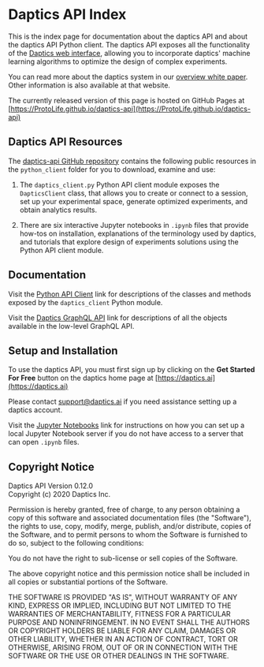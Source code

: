 # Daptics API Index<a class="tocSkip"></a>

This is the index page for documentation about the daptics API
and about the daptics API Python client. The daptics API exposes
all the functionality of the [Daptics web interface](https://daptics.ai),
allowing you to incorporate daptics' machine learning algorithms
to optimize the design of complex experiments.

You can read more about the daptics system in our
[overview white paper](https://daptics.ai/pdt_overview). Other
information is also available at that website.

The currently released version of this page is hosted on GitHub Pages at
[https://ProtoLife.github.io/daptics-api](https://ProtoLife.github.io/daptics-api)


## Daptics API Resources

The [daptics-api GitHub repository](https://github.com/ProtoLife/daptics-api)
contains the following public resources in the `python_client` folder for you
to download, examine and use:

1. The `daptics_client.py` Python API client module exposes the `DapticsClient` class,
that allows you to create or connect to a session, set up your experimental
space, generate optimized experiments, and obtain analytics results.

2. There are six interactive Jupyter notebooks in `.ipynb` files that
provide how-tos on installation, explanations of the terminology used by
daptics, and tutorials that explore design of experiments solutions
using the Python API client module.


## Documentation

Visit the
[Python API Client](./daptics_client/)
link for descriptions of the classes and methods exposed by the `daptics_client` Python module.

Visit the
[Daptics GraphQL API](./graphql_api/)
link for descriptions of all the objects available in the low-level GraphQL API.


## Setup and Installation

To use the daptics API, you must first sign up by clicking on the
**Get Started For Free** button on the daptics home page at
[https://daptics.ai](https://daptics.ai)

Please contact [support@daptics.ai](mailto:support@daptics.ai)
if you need assistance setting up a daptics account.

Visit the
[Jupyter Notebooks](./jupyter_notebooks/)
link for instructions on how you can set up a local Jupyter Notebook server
if you do not have access to a server that can open `.ipynb` files.


## Copyright Notice

Daptics API Version 0.12.0  
Copyright (c) 2020 Daptics Inc.

Permission is hereby granted, free of charge, to any person obtaining a copy of this software
and associated documentation files (the "Software"), the rights to use, copy, modify, merge,
publish, and/or distribute, copies of the Software, and to permit persons to whom the Software
is furnished to do so, subject to the following conditions:

You do not have the right to sub-license or sell copies of the Software.

The above copyright notice and this permission notice shall be included in all copies or
substantial portions of the Software.

THE SOFTWARE IS PROVIDED "AS IS", WITHOUT WARRANTY OF ANY KIND, EXPRESS OR IMPLIED, INCLUDING
BUT NOT LIMITED TO THE WARRANTIES OF MERCHANTABILITY, FITNESS FOR A PARTICULAR PURPOSE AND
NONINFRINGEMENT. IN NO EVENT SHALL THE AUTHORS OR COPYRIGHT HOLDERS BE LIABLE FOR ANY CLAIM,
DAMAGES OR OTHER LIABILITY, WHETHER IN AN ACTION OF CONTRACT, TORT OR OTHERWISE, ARISING FROM,
OUT OF OR IN CONNECTION WITH THE SOFTWARE OR THE USE OR OTHER DEALINGS IN THE SOFTWARE.

